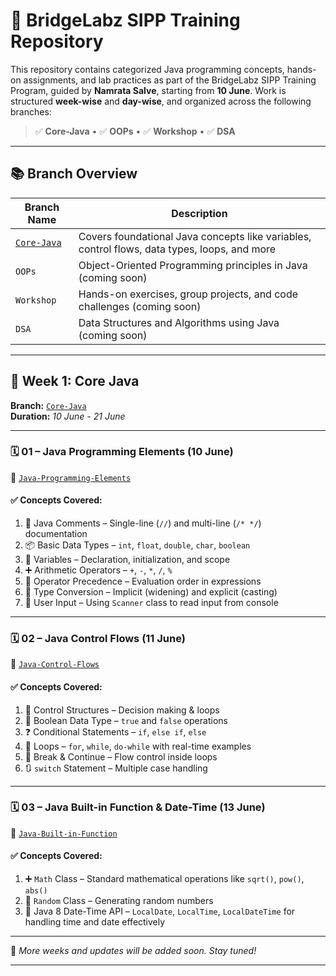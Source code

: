 # 🚀 BridgeLabz SIPP Training Repository

This repository contains categorized Java programming concepts, hands-on assignments, and lab practices as part of the BridgeLabz SIPP Training Program, guided by **Namrata Salve**, starting from **10 June**. Work is structured **week-wise** and **day-wise**, and organized across the following branches:

> ✅ **Core-Java** • ✅ **OOPs** • ✅ **Workshop** • ✅ **DSA**

---

## 📚 Branch Overview

| Branch Name | Description |
|-------------|-------------|
| [`Core-Java`](https://github.com/Prashantbansall/BridgeLabz-SIPP-Training/tree/Core-Java) | Covers foundational Java concepts like variables, control flows, data types, loops, and more |
| `OOPs` | Object-Oriented Programming principles in Java (coming soon) |
| `Workshop` | Hands-on exercises, group projects, and code challenges (coming soon) |
| `DSA` | Data Structures and Algorithms using Java (coming soon) |

---

## 📆 Week 1: Core Java  
**Branch:** [`Core-Java`](https://github.com/Prashantbansall/BridgeLabz-SIPP-Training/tree/Core-Java)  
**Duration:** *10 June - 21 June*

---

### 🗓️ 01 – Java Programming Elements (10 June)  
📁 [`Java-Programming-Elements`](https://github.com/Prashantbansall/BridgeLabz-SIPP-Training/tree/Core-Java/Java-Programming-Elements)

#### ✅ Concepts Covered:
1. 📝 Java Comments – Single-line (`//`) and multi-line (`/* */`) documentation  
2. 📦 Basic Data Types – `int`, `float`, `double`, `char`, `boolean`  
3. 🧠 Variables – Declaration, initialization, and scope  
4. ➕ Arithmetic Operators – `+`, `-`, `*`, `/`, `%`  
5. 🎯 Operator Precedence – Evaluation order in expressions  
6. 🔁 Type Conversion – Implicit (widening) and explicit (casting)  
7. 🎤 User Input – Using `Scanner` class to read input from console  

---

### 🗓️ 02 – Java Control Flows (11 June)  
📁 [`Java-Control-Flows`](https://github.com/Prashantbansall/BridgeLabz-SIPP-Training/tree/Core-Java/Java-Control-Flows)

#### ✅ Concepts Covered:
1. 🔁 Control Structures – Decision making & loops  
2. 🔘 Boolean Data Type – `true` and `false` operations  
3. ❓ Conditional Statements – `if`, `else if`, `else`  
4. 🔄 Loops – `for`, `while`, `do-while` with real-time examples  
5. 🛑 Break & Continue – Flow control inside loops  
6. 🔃 `switch` Statement – Multiple case handling

---

### 🗓️ 03 – Java Built-in Function & Date-Time (13 June)  
📁 [`Java-Built-in-Function`](https://github.com/Prashantbansall/BridgeLabz-SIPP-Training/tree/Core-Java/Java-Built-in-Function)

#### ✅ Concepts Covered:
1. ➕ `Math` Class – Standard mathematical operations like `sqrt()`, `pow()`, `abs()`  
2. 🎲 `Random` Class – Generating random numbers  
3. 📅 Java 8 Date-Time API – `LocalDate`, `LocalTime`, `LocalDateTime` for handling time and date effectively

---

🔗 *More weeks and updates will be added soon. Stay tuned!*

---
